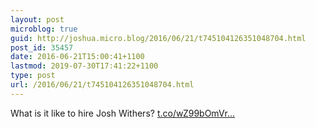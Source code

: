 ```yaml
---
layout: post
microblog: true
guid: http://joshua.micro.blog/2016/06/21/t745104126351048704.html
post_id: 35457
date: 2016-06-21T15:00:41+1100
lastmod: 2019-07-30T17:41:22+1100
type: post
url: /2016/06/21/t745104126351048704.html
---
```

What is it like to hire Josh Withers? [t.co/wZ99bOmVr...](https://t.co/wZ99bOmVrX)
